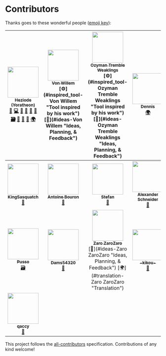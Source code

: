 # Contributors

Thanks goes to these wonderful people ([emoji key](https://github.com/kentcdodds/all-contributors#emoji-key)):

<!-- ALL-CONTRIBUTORS-LIST:START - Do not remove or modify this section -->
<!-- prettier-ignore -->
| [<img src="https://avatars0.githubusercontent.com/u/16735076?v=4" width="100px;"/><br /><sub><b>Heziode (Yoratheon)</b></sub>](https://github.com/Heziode)<br />[👑](#creator-Heziode "Creator of this project") [💻](#code-Heziode "Code") [🎨](#design-Heziode "Design") [📖](#doc-Heziode "Documentation") [🐛](#bug-Heziode "Bug reports") [🤔](#ideas-Heziode "Ideas, Planning, & Feedback") [🗃](#data-Heziode "Adding or updating data") [👀](#review-Heziode "Reviewed Pull Requests") [📢](#talk-Heziode "Talks") [🔧](#tool-Heziode "Tools") [🌍](#translation-Heziode "Translation") | [<img src="https://forum.fr.forgeofempires.com/data/avatars/l/37/37209.jpg?1454012509" width="100px;"/><br /><sub><b>Von Willem</b></sub>](https://forum.fr.forgeofempires.com/index.php?members/von-willem.37209/)<br />[⚙️](#inspired_tool-Von Willem "Tool inspired by his work") [🤔](#ideas-Von Willem "Ideas, Planning, & Feedback") | [<img src="https://forum.us.forgeofempires.com/data/avatars/l/31/31440.jpg?1506918935" width="100px;"/><br /><sub><b>Ozyman Tremble Weaklings</b></sub>](https://forum.us.forgeofempires.com/index.php?members/ozyman-tremble-weaklings.31440/)<br />[⚙️](#inspired_tool-Ozyman Tremble Weaklings "Tool inspired by his work") [🤔](#ideas-Ozyman Tremble Weaklings "Ideas, Planning, & Feedback") | [<img src="https://avatars2.githubusercontent.com/u/1842171?v=4" width="100px;"/><br /><sub><b>Dennis</b></sub>](http://www.fidonet.nl)<br />[🌍](#translation-doosterkamp "Translation") | [<img src="https://avatars3.githubusercontent.com/u/596948?v=4" width="100px;"/><br /><sub><b>Oksana Kurysheva</b></sub>](http://www.itdhq.com)<br />[🌍](#translation-aviriel "Translation") | [<img src="https://avatars3.githubusercontent.com/u/6510075?v=4" width="100px;"/><br /><sub><b>Michael Hudak</b></sub>](https://github.com/Nlossae)<br />[🌍](#translation-Nlossae "Translation") |
| :---: | :---: | :---: | :---: | :---: | :---: |
| [<img src="https://avatars1.githubusercontent.com/u/5184069?v=4" width="100px;"/><br /><sub><b>KingSasquatch</b></sub>](https://github.com/KingSasquatch)<br />[🤔](#ideas-KingSasquatch "Ideas, Planning, & Feedback") | [<img src="https://avatars2.githubusercontent.com/u/12555872?v=4" width="100px;"/><br /><sub><b>Antoine Bouron</b></sub>](https://github.com/AntoineBouron)<br />[🤔](#ideas-AntoineBouron "Ideas, Planning, & Feedback") | [<img src="https://avatars1.githubusercontent.com/u/39431201?v=4" width="100px;"/><br /><sub><b>Stefan</b></sub>](https://github.com/DasRifftierchen)<br />[🐛](#bug-DasRifftierchen "Bug reports") | [<img src="https://avatars0.githubusercontent.com/u/516661?v=4" width="100px;"/><br /><sub><b>Alexander Schneider</b></sub>](http://www.magicspace.eu)<br />[🐛](#bug-kTitan "Bug reports") | [<img src="https://avatars1.githubusercontent.com/u/5732845?v=4" width="100px;"/><br /><sub><b>thewaiters</b></sub>](https://github.com/thewaiters)<br />[🤔](#ideas-thewaiters "Ideas, Planning, & Feedback") | [<img src="https://forum.fr.forgeofempires.com/data/avatars/l/14/14156.jpg?1450635748" width="100px;"/><br /><sub><b>placid88</b></sub>](https://forum.fr.forgeofempires.com/index.php?members/placid88.14156/)<br />[🗃](#data-placid88 "Adding or updating data") |
| [<img src="https://forum.fr.forgeofempires.com/data/avatars/l/50/50829.jpg?1516574022" width="100px;"/><br /><sub><b>Pusso</b></sub>](https://forum.fr.forgeofempires.com/index.php?members/pusso.50829/)<br />[🗃](#data-Pusso "Adding or updating data") | [<img src="https://forum.fr.forgeofempires.com/data/avatars/l/22/22838.jpg?1512901809" width="100px;"/><br /><sub><b>Dams54320</b></sub>](https://forum.fr.forgeofempires.com/index.php?members/dams54320.22838/)<br />[💬](#question-Dams54320 "Answering Questions") | [<img src="https://forum.fr.forgeofempires.com/data/avatars/l/37/37202.jpg?1520984122" width="100px;"/><br /><sub><b>Zaro ZaroZaro</b></sub>](https://forum.fr.forgeofempires.com/index.php?members/zaro-zarozaro.37202/)<br />[🤔](#ideas-Zaro ZaroZaro "Ideas, Planning, & Feedback") [🌍](#translation-Zaro ZaroZaro "Translation") | [<img src="https://forum.fr.forgeofempires.com/data/avatars/l/36/36832.jpg?1451576610" width="100px;"/><br /><sub><b>-kikou-</b></sub>](https://forum.fr.forgeofempires.com/index.php?members/kikou.36832/)<br />[🐛](#bug--kikou- "Bug reports") | [<img src="https://forum.fr.forgeofempires.com/data/avatars/l/54/54195.jpg?1530397609" width="100px;"/><br /><sub><b>Sirthael</b></sub>](https://forum.fr.forgeofempires.com/index.php?members/sirthael.54195/)<br />[🐛](#bug-Sirthael "Bug reports") | [<img src="https://forum.fr.forgeofempires.com/data/avatars/l/26/26696.jpg?1447316567" width="100px;"/><br /><sub><b>Bkui</b></sub>](https://forum.fr.forgeofempires.com/index.php?members/bkui.26696/)<br />[🤔](#ideas-Bkui "Ideas, Planning, & Feedback") |
| [<img src="https://forum.us.forgeofempires.com/styles/foe_mx/xenforo/avatars/avatar_l.png" width="100px;"/><br /><sub><b>qaccy</b></sub>](https://forum.us.forgeofempires.com/index.php?members/qaccy.10786/)<br />[💬](#question-qaccy "Answering Questions") |
<!-- ALL-CONTRIBUTORS-LIST:END -->

This project follows the [all-contributors](https://github.com/kentcdodds/all-contributors) specification. Contributions of any kind welcome!

